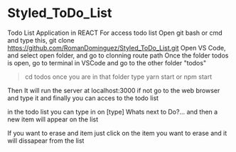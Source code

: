 # Styled_ToDo_List
 Todo List Application in REACT
For access todo list
Open git bash or cmd and type this,
git clone https://github.com/RomanDominguez/Styled_ToDo_List.git <specify the clonning route path>
Open VS Code, and select open folder, and go to clonning route path
Once the folder todos is open, go to terminal in VSCode and go to the other folder "todos" 
> cd todos
once you are in that folder type
> yarn start
or
> npm start

Then It will run the server at localhost:3000 if not go to the web browser and type it
and finally you can acces to the todo list

in the todo list you can type in on [type] Whats next to Do?...
and then a new item will appear on the list

If you want to erase and item just click on the item you want to erase and it will dissapear from the list
